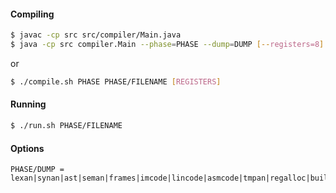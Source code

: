 #### Compiling
```sh
$ javac -cp src src/compiler/Main.java
$ java -cp src compiler.Main --phase=PHASE --dump=DUMP [--registers=8] FILE.prev
```
or
```sh
$ ./compile.sh PHASE PHASE/FILENAME [REGISTERS]
```

#### Running
```sh
$ ./run.sh PHASE/FILENAME
```

#### Options
```
PHASE/DUMP = lexan|synan|ast|seman|frames|imcode|lincode|asmcode|tmpan|regalloc|build
```
